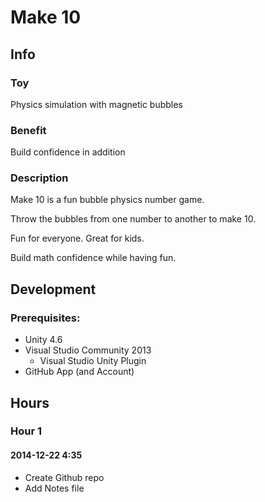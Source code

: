 # Make 10

## Info

### Toy

Physics simulation with magnetic bubbles

### Benefit

Build confidence in addition


### Description

Make 10 is a fun bubble physics number game.

Throw the bubbles from one number to another to make 10. 

Fun for everyone. Great for kids. 

Build math confidence while having fun.


## Development

### Prerequisites:

- Unity 4.6
- Visual Studio Community 2013
	- Visual Studio Unity Plugin
- GitHub App (and Account)

## Hours

### Hour 1

#### 2014-12-22 4:35

- Create Github repo
- Add Notes file
